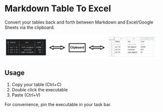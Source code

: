 Markdown Table To Excel
=======================

Convert your tables back and forth between Markdown and Excel/Google Sheets via the clipboard.

![alt text](usage.PNG)

Usage
-----

1. Copy your table (Ctrl+C)
2. Double click the executable
3. Paste (Ctrl+V)

For convenience, pin the executable in your task bar.

